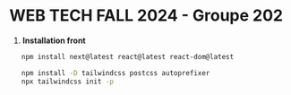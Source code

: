 # WEB TECH FALL 2024 - Groupe 202

1. **Installation front**

```bash
   npm install next@latest react@latest react-dom@latest
   ```

```bash
   npm install -D tailwindcss postcss autoprefixer
   npx tailwindcss init -p
   ```  

